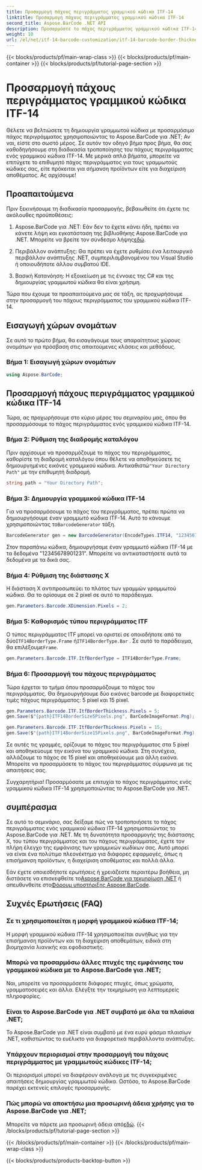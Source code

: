 ```yaml
---
title: Προσαρμογή πάχους περιγράμματος γραμμικού κώδικα ITF-14
linktitle: Προσαρμογή πάχους περιγράμματος γραμμικού κώδικα ITF-14
second_title: Aspose.BarCode .NET API
description: Προσαρμόστε το πάχος περιγράμματος γραμμικού κώδικα ITF-14 με το Aspose.BarCode για .NET. Οδηγός βήμα προς βήμα για απρόσκοπτη δημιουργία γραμμωτού κώδικα.
weight: 10
url: /el/net/itf-14-barcode-customization/itf-14-barcode-border-thickness-customization/
---
```


{{< blocks/products/pf/main-wrap-class >}}
{{< blocks/products/pf/main-container >}}
{{< blocks/products/pf/tutorial-page-section >}}

# Προσαρμογή πάχους περιγράμματος γραμμικού κώδικα ITF-14


Θέλετε να βελτιώσετε τη δημιουργία γραμμωτού κώδικα με προσαρμόσιμο πάχος περιγράμματος χρησιμοποιώντας το Aspose.BarCode για .NET; Αν ναι, είστε στο σωστό μέρος. Σε αυτόν τον οδηγό βήμα προς βήμα, θα σας καθοδηγήσουμε στη διαδικασία τροποποίησης του πάχους περιγράμματος ενός γραμμικού κώδικα ITF-14. Με μερικά απλά βήματα, μπορείτε να επιτύχετε το επιθυμητό πάχος περιγράμματος για τους γραμμωτούς κώδικες σας, είτε πρόκειται για σήμανση προϊόντων είτε για διαχείριση αποθέματος. Ας αρχίσουμε!

## Προαπαιτούμενα

Πριν ξεκινήσουμε τη διαδικασία προσαρμογής, βεβαιωθείτε ότι έχετε τις ακόλουθες προϋποθέσεις:

1.  Aspose.BarCode για .NET: Εάν δεν το έχετε κάνει ήδη, πρέπει να κάνετε λήψη και εγκατάσταση της βιβλιοθήκης Aspose.BarCode για .NET. Μπορείτε να βρείτε τον σύνδεσμο λήψης[εδώ](https://releases.aspose.com/barcode/net/).

2. Περιβάλλον ανάπτυξης: Θα πρέπει να έχετε ρυθμίσει ένα λειτουργικό περιβάλλον ανάπτυξης .NET, συμπεριλαμβανομένου του Visual Studio ή οποιουδήποτε άλλου συμβατού IDE.

3. Βασική Κατανόηση: Η εξοικείωση με τις έννοιες της C# και της δημιουργίας γραμμωτού κώδικα θα είναι χρήσιμη.

Τώρα που έχουμε τα προαπαιτούμενα μας σε τάξη, ας προχωρήσουμε στην προσαρμογή του πάχους περιγράμματος του γραμμικού κώδικα ITF-14.

## Εισαγωγή χώρων ονομάτων

Σε αυτό το πρώτο βήμα, θα εισαγάγουμε τους απαραίτητους χώρους ονομάτων για πρόσβαση στις απαιτούμενες κλάσεις και μεθόδους.

### Βήμα 1: Εισαγωγή χώρων ονομάτων

```csharp
using Aspose.BarCode;
```

## Προσαρμογή πάχους περιγράμματος γραμμικού κώδικα ITF-14

Τώρα, ας προχωρήσουμε στο κύριο μέρος του σεμιναρίου μας, όπου θα προσαρμόσουμε το πάχος περιγράμματος ενός γραμμικού κώδικα ITF-14.

### Βήμα 2: Ρύθμιση της διαδρομής καταλόγου

 Πριν αρχίσουμε να προσαρμόζουμε το πάχος του περιγράμματος, καθορίστε τη διαδρομή καταλόγου όπου θέλετε να αποθηκεύσετε τις δημιουργημένες εικόνες γραμμικού κώδικα. Αντικαθιστώ`"Your Directory Path"` με την επιθυμητή διαδρομή.

```csharp
string path = "Your Directory Path";
```

### Βήμα 3: Δημιουργία γραμμικού κώδικα ITF-14

 Για να προσαρμόσουμε το πάχος του περιγράμματος, πρέπει πρώτα να δημιουργήσουμε έναν γραμμωτό κώδικα ITF-14. Αυτό το κάνουμε χρησιμοποιώντας το`BarcodeGenerator` τάξη.

```csharp
BarcodeGenerator gen = new BarcodeGenerator(EncodeTypes.ITF14, "12345678901231");
```

Στον παραπάνω κώδικα, δημιουργήσαμε έναν γραμμωτό κώδικα ITF-14 με τα δεδομένα "12345678901231". Μπορείτε να αντικαταστήσετε αυτά τα δεδομένα με τα δικά σας.

### Βήμα 4: Ρύθμιση της διάστασης Χ

Η διάσταση X αντιπροσωπεύει το πλάτος των γραμμών γραμμωτού κώδικα. Θα το ορίσουμε σε 2 pixel σε αυτό το παράδειγμα.

```csharp
gen.Parameters.Barcode.XDimension.Pixels = 2;
```

### Βήμα 5: Καθορισμός τύπου περιγράμματος ITF

 Ο τύπος περιγράμματος ITF μπορεί να οριστεί σε οποιοδήποτε από τα δύο`ITF14BorderType.Frame` ή`ITF14BorderType.Bar` . Σε αυτό το παράδειγμα, θα επιλέξουμε`Frame`.

```csharp
gen.Parameters.Barcode.ITF.ItfBorderType = ITF14BorderType.Frame;
```

### Βήμα 6: Προσαρμογή του πάχους περιγράμματος

Τώρα έρχεται το τμήμα όπου προσαρμόζουμε το πάχος του περιγράμματος. Θα δημιουργήσουμε δύο εικόνες barcode με διαφορετικές τιμές πάχους περιγράμματος: 5 pixel και 15 pixel.

```csharp
gen.Parameters.Barcode.ITF.ItfBorderThickness.Pixels = 5;
gen.Save($"{path}ITF14BorderSize5Pixels.png", BarCodeImageFormat.Png);

gen.Parameters.Barcode.ITF.ItfBorderThickness.Pixels = 15;
gen.Save($"{path}ITF14BorderSize15Pixels.png", BarCodeImageFormat.Png);
```

Σε αυτές τις γραμμές, ορίζουμε το πάχος του περιγράμματος στα 5 pixel και αποθηκεύουμε την εικόνα του γραμμικού κώδικα. Στη συνέχεια, αλλάζουμε το πάχος σε 15 pixel και αποθηκεύουμε μια άλλη εικόνα. Μπορείτε να προσαρμόσετε το πάχος του περιγράμματος σύμφωνα με τις απαιτήσεις σας.

Συγχαρητήρια! Προσαρμόσατε με επιτυχία το πάχος περιγράμματος ενός γραμμικού κώδικα ITF-14 χρησιμοποιώντας το Aspose.BarCode για .NET.

## συμπέρασμα

Σε αυτό το σεμινάριο, σας δείξαμε πώς να τροποποιήσετε το πάχος περιγράμματος ενός γραμμικού κώδικα ITF-14 χρησιμοποιώντας το Aspose.BarCode για .NET. Με τη δυνατότητα προσαρμογής της διάστασης X, του τύπου περιγράμματος και του πάχους περιγράμματος, έχετε τον πλήρη έλεγχο της εμφάνισης των γραμμικών κωδίκων σας. Αυτό μπορεί να είναι ένα πολύτιμο πλεονέκτημα για διάφορες εφαρμογές, όπως η επισήμανση προϊόντων, η διαχείριση αποθέματος και πολλά άλλα.

 Εάν έχετε οποιεσδήποτε ερωτήσεις ή χρειάζεστε περαιτέρω βοήθεια, μη διστάσετε να επισκεφθείτε το[Aspose.BarCode για τεκμηρίωση .NET](https://reference.aspose.com/barcode/net/) ή απευθυνθείτε στο[Φόρουμ υποστήριξης Aspose.BarCode](https://forum.aspose.com/c/barcode/13).

## Συχνές Ερωτήσεις (FAQ)

### Σε τι χρησιμοποιείται η μορφή γραμμικού κώδικα ITF-14;
Η μορφή γραμμικού κώδικα ITF-14 χρησιμοποιείται συνήθως για την επισήμανση προϊόντων και τη διαχείριση αποθεμάτων, ειδικά στη βιομηχανία λιανικής και εφοδιαστικής.

### Μπορώ να προσαρμόσω άλλες πτυχές της εμφάνισης του γραμμικού κώδικα με το Aspose.BarCode για .NET;
Ναι, μπορείτε να προσαρμόσετε διάφορες πτυχές, όπως χρώματα, γραμματοσειρές και άλλα. Ελέγξτε την τεκμηρίωση για λεπτομερείς πληροφορίες.

### Είναι το Aspose.BarCode για .NET συμβατό με όλα τα πλαίσια .NET;
Το Aspose.BarCode για .NET είναι συμβατό με ένα ευρύ φάσμα πλαισίων .NET, καθιστώντας το ευέλικτο για διαφορετικά περιβάλλοντα ανάπτυξης.

### Υπάρχουν περιορισμοί στην προσαρμογή του πάχους περιγράμματος με γραμμωτούς κώδικες ITF-14;
Οι περιορισμοί μπορεί να διαφέρουν ανάλογα με τις συγκεκριμένες απαιτήσεις δημιουργίας γραμμωτού κώδικα. Ωστόσο, το Aspose.BarCode παρέχει εκτενείς επιλογές προσαρμογής.

### Πώς μπορώ να αποκτήσω μια προσωρινή άδεια χρήσης για το Aspose.BarCode για .NET;
 Μπορείτε να πάρετε μια προσωρινή άδεια από[εδώ](https://purchase.aspose.com/temporary-license/).
{{< /blocks/products/pf/tutorial-page-section >}}

{{< /blocks/products/pf/main-container >}}
{{< /blocks/products/pf/main-wrap-class >}}

{{< blocks/products/products-backtop-button >}}
